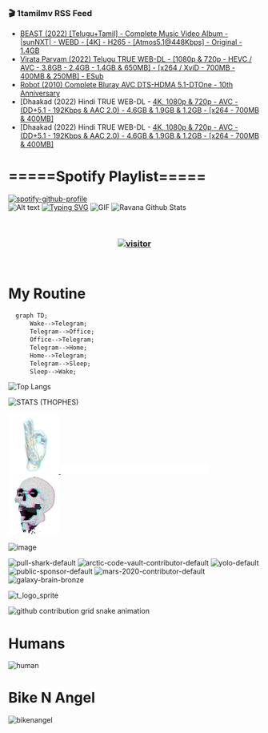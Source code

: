 ### 🎬 1tamilmv RSS Feed

<!-- BLOG-POST-LIST:START -->
- [BEAST &lpar;2022&rpar;  [Telugu+Tamil] - Complete Music Video Album - |sunNXT| - WEBD - [4K] - H265 - [Atmos5.1@448Kbps] - Original - 1.4GB](https://www.1tamilmv.space/index.php?/forums/topic/164790-beast-2022-telugutamil-complete-music-video-album-sunnxt-webd-4k-h265-atmos51448kbps-original-14gb/&do=findComment&comment=329424)
- [Virata Parvam &lpar;2022&rpar; Telugu TRUE WEB-DL - [1080p &amp; 720p - HEVC / AVC - 3.8GB - 2.4GB - 1.4GB &amp; 650MB] - [x264 / XviD - 700MB - 400MB &amp; 250MB] - ESub](https://www.1tamilmv.space/index.php?/forums/topic/164784-virata-parvam-2022-telugu-true-web-dl-1080p-720p-hevc-avc-38gb-24gb-14gb-650mb-x264-xvid-700mb-400mb-250mb-esub/&do=findComment&comment=329423)
- [Robot &lpar;2010&rpar; Complete Bluray AVC DTS-HDMA 5.1-DTOne - 10th Anniversary](https://www.1tamilmv.space/index.php?/forums/topic/164765-robot-2010-complete-bluray-avc-dts-hdma-51-dtone-10th-anniversary/&do=findComment&comment=329422)
- [Dhaakad &lpar;2022&rpar; Hindi TRUE WEB-DL - [4K, 1080p &amp; 720p - AVC - &lpar;DD+5.1 - 192Kbps &amp; AAC 2.0&rpar; - 4.6GB &amp; 1.9GB &amp; 1.2GB - [x264 - 700MB &amp; 400MB]](https://www.1tamilmv.space/index.php?/forums/topic/164789-dhaakad-2022-hindi-true-web-dl-4k-1080p-720p-avc-dd51-192kbps-aac-20-46gb-19gb-12gb-x264-700mb-400mb/&do=findComment&comment=329421)
- [Dhaakad &lpar;2022&rpar; Hindi TRUE WEB-DL - [4K, 1080p &amp; 720p - AVC - &lpar;DD+5.1 - 192Kbps &amp; AAC 2.0&rpar; - 4.6GB &amp; 1.9GB &amp; 1.2GB - [x264 - 700MB &amp; 400MB]](https://www.1tamilmv.space/index.php?/forums/topic/164789-dhaakad-2022-hindi-true-web-dl-4k-1080p-720p-avc-dd51-192kbps-aac-20-46gb-19gb-12gb-x264-700mb-400mb/&do=findComment&comment=329420)
<!-- BLOG-POST-LIST:END -->

# =====Spotify Playlist=====
[![spotify-github-profile](https://spotify-github-profile.vercel.app/api/view?uid=31rfzgmuvvewegdlxvlev4ynz4vu&cover_image=true&theme=default&bar_color=53b14f&bar_color_cover=true)](https://ravana69.github.io/rss)
</br>
![Alt text](https://spotify-recently-played-readme.vercel.app/api?user=31rfzgmuvvewegdlxvlev4ynz4vu)
[![Typing SVG](https://readme-typing-svg.herokuapp.com?color=%2336BCF7&center=true&vCenter=true&multiline=true&height=81&lines=I+AM+RAVANA;CONTACT+ME+ON+TELEGRAM%3A+%40R4V4N4)](https://git.io/typing-svg)
<img align="centre" height="400px" width="490px" alt="GIF" src="https://github.com/ravana69/ravana69/blob/master/rvm.gif" />
![Ravana Github Stats](https://github-readme-stats.vercel.app/api?username=ravana69&&show_icons=true&theme=radical)

<br />
<h3 align="center"> <a href="https://t.me/r4v4n4"><img src="https://profile-counter.glitch.me/ravana69/count.svg" alt="visitor" width="600"></a> </h3>
</br>

<H1>My Routine</H1>

```mermaid
  graph TD;
      Wake-->Telegram;
      Telegram-->Office;
      Office-->Telegram;
      Telegram-->Home;
      Home-->Telegram;
      Telegram-->Sleep;
      Sleep-->Wake;
```
![Top Langs](https://github-readme-stats.vercel.app/api/top-langs/?username=ravana69&&show_icons=true&theme=radical)

![STATS (THOPHES)](https://github-profile-trophy.vercel.app/?username=ravana69&theme=gruvbox&margin-w=10&margin-h=15&column=8)
<br />
<p align="left">
    <a href="#">
        <img width="20%" src="./assets/images/hand.gif" alt="" />
    </a>
    <a href="#">
        <img width="59%" src="./assets/images/spacer.png" alt="" >
    </a>
    <a href="#">
        <img width="20%" src="./assets/images/skull.gif" alt="" />
    </a>
</p>


![image](https://user-images.githubusercontent.com/47528708/175298537-0623dc00-7b1a-4ec1-b5b1-71768763a234.png)

<img width="148" alt="pull-shark-default" src="https://user-images.githubusercontent.com/47528708/176419715-70981865-4dc6-489a-8a1a-06842db67b15.gif"> <img width="148" alt="arctic-code-vault-contributor-default" src="https://user-images.githubusercontent.com/47528708/175267501-e1fbbb8f-c2b2-4882-b865-2ac4debef26c.png"> <img width="148" alt="yolo-default" src="https://user-images.githubusercontent.com/47528708/175267654-281a1880-1129-4b7b-bf2f-de5dd2bc5afa.png"> <img width="148" alt="public-sponsor-default" src="https://user-images.githubusercontent.com/47528708/175268448-2e78cc75-fb25-4d76-bd22-7df520446b45.png"> <img width="148" alt="mars-2020-contributor-default" src="https://user-images.githubusercontent.com/47528708/175268475-de6d987a-3be9-4353-86a5-23b422559355.png"> <img width="148" alt="galaxy-brain-bronze" src="https://user-images.githubusercontent.com/47528708/176419717-e2fdca8b-0fdc-47dd-9511-a7ff52178a33.gif">

![t_logo_sprite](https://user-images.githubusercontent.com/47528708/175293007-21ff1792-1fca-4be3-bcae-12fdc3aa414f.svg)

![github contribution grid snake animation](https://raw.githubusercontent.com/ravana69/ravana69/output/github-contribution-grid-snake-dark.svg#gh-dark-mode-only)

# Humans
<img width="170" alt="human" src="https://user-images.githubusercontent.com/47528708/176413829-c142d478-1c96-4c3c-a2a4-2dd35374c335.gif">

# Bike N Angel
<img width="170" alt="bikenangel" src="https://user-images.githubusercontent.com/47528708/176616968-3a44f91e-8016-477c-9bb5-c4689a1adbee.gif">

